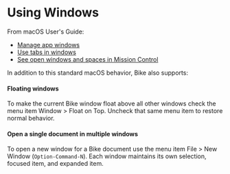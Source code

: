 # Using Windows

From macOS User's Guide:

* [Manage app windows](https://support.apple.com/guide/mac-help/work-with-app-windows-mchlp2469/12.0/mac/12.0)
* [Use tabs in windows](https://support.apple.com/guide/mac-help/use-tabs-in-windows-mchla4695cce/12.0/mac/12.0)
* [See open windows and spaces in Mission Control](https://support.apple.com/guide/mac-help/open-windows-spaces-mission-control-mh35798/12.0/mac/12.0)

In addition to this standard macOS behavior, Bike also supports:

#### Floating windows

To make the current Bike window float above all other windows check the menu item Window > Float on Top. Uncheck that same menu item to restore normal behavior.

#### Open a single document in multiple windows

To open a new window for a Bike document use the menu item File > New Window (`Option-Command-N`). Each window maintains its own selection, focused item, and expanded item.
